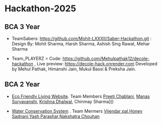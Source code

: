 # Hackathon-2025

## BCA 3 Year

- TeamSabers: https://github.com/Mohit-LXXXII/Saber-Hackathon.git : Design By: Mohit Sharma, Harsh Sharma, Ashish Sing Rawat, Mehar Sharma 


- Team_PLAYERZ = Code: https://github.com/Mehulpathak12/decole-hackathon , Live preview: https://decole-hack.onrender.com Developed by Mehul Pathak, Himanshi Jain, Mukul Bassi & Preksha Jain.



## BCA 2 Year

- [Eco Friendly Living Website](https://github.com/preetichablani/green-living-portal.git). Team Members [Preeti Chablani](https://github.com/preetichablani), [Manas Suryavanshi](), [Krishna Dhalwal](), Chinmay Sharma]()

- [Water Conservation System](https://github.com/vsingh10007/WATER-SAVING.git) . Team Mermers [Vijendar pal](https://github.com/vsingh10007/WATER-SAVING.git),[Honey Sadnani](https://github.com/honey-035/WATER-SAVING.git),[Yash Parashar](https://github.com/yashparashar-git/WATER-SAVING.git),[Nakshatra Chouhan]()
